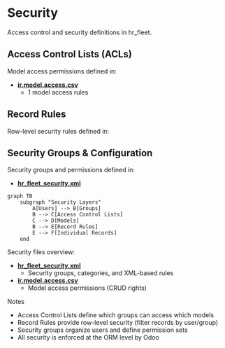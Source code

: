 # Security

Access control and security definitions in hr_fleet.

## Access Control Lists (ACLs)

Model access permissions defined in:
- **[ir.model.access.csv](../hr_fleet/security/ir.model.access.csv)**
  - 1 model access rules

## Record Rules

Row-level security rules defined in:

## Security Groups & Configuration

Security groups and permissions defined in:
- **[hr_fleet_security.xml](../hr_fleet/security/hr_fleet_security.xml)**

```mermaid
graph TB
    subgraph "Security Layers"
        A[Users] --> B[Groups]
        B --> C[Access Control Lists]
        C --> D[Models]
        B --> E[Record Rules]
        E --> F[Individual Records]
    end
```

Security files overview:
- **[hr_fleet_security.xml](../hr_fleet/security/hr_fleet_security.xml)**
  - Security groups, categories, and XML-based rules
- **[ir.model.access.csv](../hr_fleet/security/ir.model.access.csv)**
  - Model access permissions (CRUD rights)

Notes
- Access Control Lists define which groups can access which models
- Record Rules provide row-level security (filter records by user/group)
- Security groups organize users and define permission sets
- All security is enforced at the ORM level by Odoo
